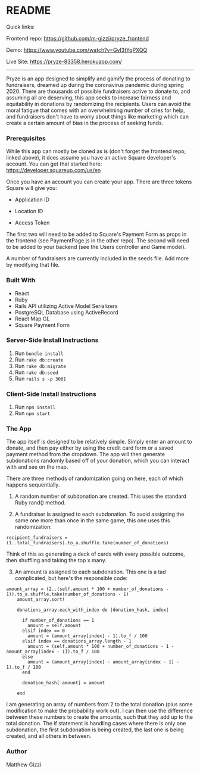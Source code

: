 # README

Quick links:

Frontend repo: https://github.com/m-gizzi/pryze_frontend

Demo: https://www.youtube.com/watch?v=GvI3tYqPXQQ

Live Site: https://pryze-83358.herokuapp.com/

__________________________________________

Pryze is an app designed to simplify and gamify the process of donating to fundraisers, dreamed up during the coronavirus pandemic during spring 2020.  There are thousands of possible fundraisers active to donate to, and assuming all are deserving, this app seeks to increase fairness and equitability in donations by randomizing the recipients.  Users can avoid the moral fatigue that comes with an overwhelming number of cries for help, and fundraisers don't have to worry about things like marketing which can create a certain amount of bias in the process of seeking funds.

### Prerequisites

While this app can mostly be cloned as is (don't forget the frontend repo, linked above), it does assume you have an active Square developer's account.  You can get that started here: https://developer.squareup.com/us/en

Once you have an account you can create your app.  There are three tokens Square will give you:

* Application ID

* Location ID

* Access Token

The first two will need to be added to Square's Payment Form as props in the frontend (see PaymentPage.js in the other repo).  The second will need to be added to your backend (see the Users controller and Game model).

A number of fundraisers are currently included in the seeds file.  Add more by modifying that file.

### Built With
* React
* Ruby
* Rails API utilizing Active Model Serializers
* PostgreSQL Database using ActiveRecord
* React Map GL
* Square Payment Form

### Server-Side Install Instructions
1. Run ```bundle install```
2. Run ```rake db:create```
3. Run ```rake db:migrate```
4. Run ```rake db:seed```
5. Run ```rails s -p 3001```
### Client-Side Install Instructions
1. Run ```npm install```
2. Run ```npm start```

### The App

The app itself is designed to be relatively simple.  Simply enter an amount to donate, and then pay either by using the credit card form or a saved payment method from the dropdown.  The app will then generate subdonations randomly based off of your donation, which you can interact with and see on the map.

There are three methods of randomization going on here, each of which happens sequentially.

1. A random number of subdonation are created.  This uses the standard Ruby rand() method.

2. A fundraiser is assigned to each subdonation.  To avoid assigning the same one more than once in the same game, this one uses this randomization:

```
recipient_fundraisers = (1..total_fundraisers).to_a.shuffle.take(number_of_donations)
```

Think of this as generating a deck of cards with every possible outcome, then shuffling and taking the top x many.

3. An amount is assigned to each subdonation.  This one is a tad complicated, but here's the responsible code:

```
amount_array = (2..(self.amount * 100 + number_of_donations - 1)).to_a.shuffle.take(number_of_donations - 1)
    amount_array.sort!

    donations_array.each_with_index do |donation_hash, index|

      if number_of_donations == 1
        amount = self.amount
      elsif index == 0
        amount = (amount_array[index] - 1).to_f / 100
      elsif index == donations_array.length - 1
        amount = (self.amount * 100 + number_of_donations - 1 - amount_array[index - 1]).to_f / 100
      else
        amount = (amount_array[index] - amount_array[index - 1] - 1).to_f / 100
      end

      donation_hash[:amount] = amount

    end
```

I am generating an array of numbers from 2 to the total donation (plus some modification to make the probability work out).  I can then use the difference between these numbers to create the amounts, such that they add up to the total donation.  The if statement is handling cases where there is only one subdonation, the first subdonation is being created, the last one is being created, and all others in between.

### Author

Matthew Gizzi
